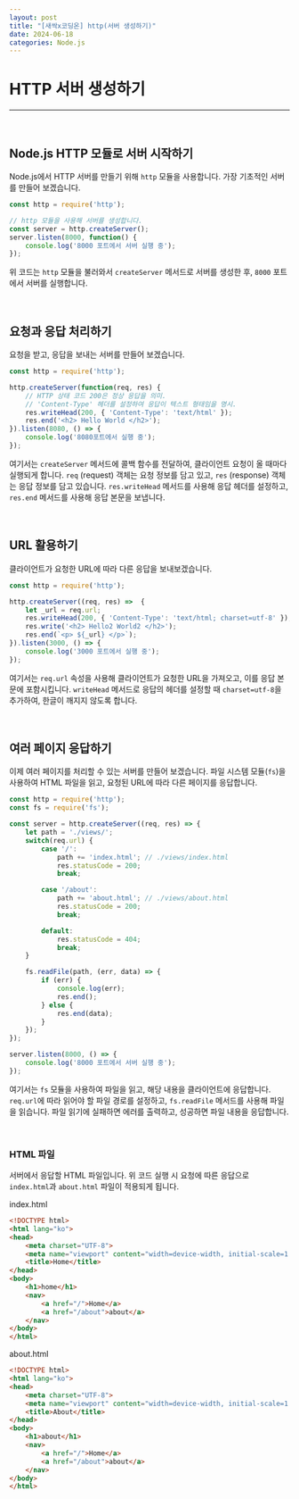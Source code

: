 ```yaml
---
layout: post
title: "[새싹x코딩온] http(서버 생성하기)"
date: 2024-06-18
categories: Node.js
---
```


# HTTP 서버 생성하기

<hr>
<br>


## Node.js HTTP 모듈로 서버 시작하기

Node.js에서 HTTP 서버를 만들기 위해 `http` 모듈을 사용합니다. 가장 기초적인 서버를 만들어 보겠습니다.
```js
const http = require('http');

// http 모듈을 사용해 서버를 생성합니다.
const server = http.createServer();
server.listen(8000, function() {
    console.log('8000 포트에서 서버 실행 중');
});
```

위 코드는 `http` 모듈을 불러와서 `createServer` 메서드로 서버를 생성한 후, `8000` 포트에서 서버를 실행합니다.

<br>


## 요청과 응답 처리하기

요청을 받고, 응답을 보내는 서버를 만들어 보겠습니다.

```js
const http = require('http');

http.createServer(function(req, res) {
    // HTTP 상태 코드 200은 정상 응답을 의미.
    // 'Content-Type' 헤더를 설정하여 응답이 텍스트 형태임을 명시.
    res.writeHead(200, { 'Content-Type': 'text/html' });
    res.end('<h2> Hello World </h2>');
}).listen(8080, () => {
    console.log('8080포트에서 실행 중');
});
```

여기서는 `createServer` 메서드에 콜백 함수를 전달하여, 클라이언트 요청이 올 때마다 실행되게 합니다. `req` (request) 객체는 요청 정보를 담고 있고, `res` (response) 객체는 응답 정보를 담고 있습니다. `res.writeHead` 메서드를 사용해 응답 헤더를 설정하고, `res.end` 메서드를 사용해 응답 본문을 보냅니다.

<br>


## URL 활용하기

클라이언트가 요청한 URL에 따라 다른 응답을 보내보겠습니다.

```js
const http = require('http');

http.createServer((req, res) =>  {
    let _url = req.url;
    res.writeHead(200, { 'Content-Type': 'text/html; charset=utf-8' });
    res.write('<h2> Hello2 World2 </h2>');
    res.end(`<p> ${_url} </p>`);    
}).listen(3000, () => {
    console.log('3000 포트에서 실행 중');
});
```

여기서는 `req.url` 속성을 사용해 클라이언트가 요청한 URL을 가져오고, 이를 응답 본문에 포함시킵니다. `writeHead` 메서드로 응답의 헤더를 설정할 때 `charset=utf-8`을 추가하여, 한글이 깨지지 않도록 합니다.

<br>


## 여러 페이지 응답하기

이제 여러 페이지를 처리할 수 있는 서버를 만들어 보겠습니다. 파일 시스템 모듈(`fs`)을 사용하여 HTML 파일을 읽고, 요청된 URL에 따라 다른 페이지를 응답합니다.

```js
const http = require('http');
const fs = require('fs');

const server = http.createServer((req, res) => {
    let path = './views/';
    switch(req.url) {
        case '/': 
            path += 'index.html'; // ./views/index.html
            res.statusCode = 200;
            break;

        case '/about':
            path += 'about.html'; // ./views/about.html
            res.statusCode = 200;
            break;

        default: 
            res.statusCode = 404;
            break;
    }

    fs.readFile(path, (err, data) => {
        if (err) {
            console.log(err);
            res.end();
        } else {
            res.end(data);
        }
    });
});

server.listen(8000, () => {
    console.log('8000 포트에서 서버 실행 중');
});
```

여기서는 `fs` 모듈을 사용하여 파일을 읽고, 해당 내용을 클라이언트에 응답합니다. `req.url`에 따라 읽어야 할 파일 경로를 설정하고, `fs.readFile` 메서드를 사용해 파일을 읽습니다. 파일 읽기에 실패하면 에러를 출력하고, 성공하면 파일 내용을 응답합니다.

<br>


### HTML 파일

서버에서 응답할 HTML 파일입니다. 위 코드 실행 시 요청에 따른 응답으로 `index.html`과 `about.html` 파일이 적용되게 됩니다.

index.html

```html
<!DOCTYPE html>
<html lang="ko">
<head>
    <meta charset="UTF-8">
    <meta name="viewport" content="width=device-width, initial-scale=1.0">
    <title>Home</title>
</head>
<body>
    <h1>home</h1>
    <nav>
        <a href="/">Home</a>
        <a href="/about">about</a>
    </nav>
</body>
</html>
```

about.html

```html
<!DOCTYPE html>
<html lang="ko">
<head>
    <meta charset="UTF-8">
    <meta name="viewport" content="width=device-width, initial-scale=1.0">
    <title>About</title>
</head>
<body>
    <h1>about</h1>
    <nav>
        <a href="/">Home</a>
        <a href="/about">about</a>
    </nav>
</body>
</html>
```